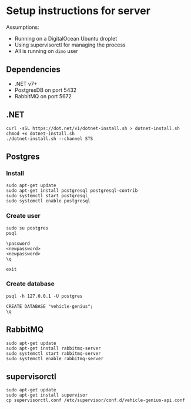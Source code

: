 # Setup instructions for server

Assumptions:

- Running on a DigitalOcean Ubuntu droplet
- Using supervisorctl for managing the process
- All is running on `dimo` user

## Dependencies

- .NET v7+
- PostgresDB on port 5432
- RabbitMQ on port 5672

## .NET

```shell
curl -sSL https://dot.net/v1/dotnet-install.sh > dotnet-install.sh
chmod +x dotnet-install.sh
./dotnet-install.sh --channel STS
```

## Postgres

### Install

```shell
sudo apt-get update
sudo apt-get install postgresql postgresql-contrib
sudo systemctl start postgresql
sudo systemctl enable postgresql
```

### Create user

```shell
sudo su postgres
psql
```

```postgresql
\password
<newpassword>
<newpassword>
\q
```

```shell
exit
```

### Create database

```shell
psql -h 127.0.0.1 -U postgres
```

```postgresql
CREATE DATABASE "vehicle-genius";
\q
```

## RabbitMQ

```shell
sudo apt-get update
sudo apt-get install rabbitmq-server
sudo systemctl start rabbitmq-server
sudo systemctl enable rabbitmq-server
```

## supervisorctl

```shell
sudo apt-get update
sudo apt-get install supervisor
cp supervisorctl.conf /etc/supervisor/conf.d/vehicle-genius-api.conf
```
